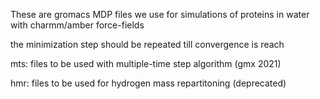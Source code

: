 These are gromacs MDP files we use for simulations of proteins in water with
charmm/amber force-fields

the minimization step should be repeated till convergence is reach

mts: files to be used with multiple-time step algorithm (gmx 2021)

hmr: files to be used for hydrogen mass repartitoning (deprecated)
